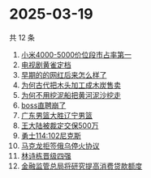 # 2025-03-19

共 12 条

<!-- BEGIN ZHIHUSEARCH -->
<!-- 最后更新时间 Wed Mar 19 2025 20:31:57 GMT+0800 (China Standard Time) -->

1. [小米4000-5000价位段市占率第一](https://www.zhihu.com/search?q=小米4000-5000价位段市占率第一)
1. [电视剧黄雀定档](https://www.zhihu.com/search?q=电视剧黄雀定档)
1. [早期的的网红后来怎么样了](https://www.zhihu.com/search?q=早期的的网红后来怎么样了)
1. [为何古代把木头加工成木炭售卖](https://www.zhihu.com/search?q=为何古代把木头加工成木炭售卖)
1. [为何不用挖泥船把黄河泥沙挖走](https://www.zhihu.com/search?q=为何不用挖泥船把黄河泥沙挖走)
1. [boss直聘崩了](https://www.zhihu.com/search?q=boss直聘崩了)
1. [广东男篮大胜辽宁男篮](https://www.zhihu.com/search?q=广东男篮大胜辽宁男篮)
1. [王大陆被裁定交保500万](https://www.zhihu.com/search?q=王大陆被裁定交保500万)
1. [勇士114:102尼克斯](https://www.zhihu.com/search?q=勇士114:102尼克斯)
1. [马克龙拒签俄乌停火协议](https://www.zhihu.com/search?q=马克龙拒签俄乌停火协议)
1. [林诗栋晋级四强](https://www.zhihu.com/search?q=林诗栋晋级四强)
1. [金融监管总局将研究提高消费贷款额度](https://www.zhihu.com/search?q=金融监管总局将研究提高消费贷款额度)

<!-- END ZHIHUSEARCH -->
